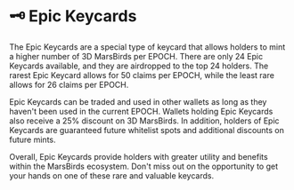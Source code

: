 # 🗝 Epic Keycards

The Epic Keycards are a special type of keycard that allows holders to mint a higher number of 3D MarsBirds per EPOCH. There are only 24 Epic Keycards available, and they are airdropped to the top 24 holders. The rarest Epic Keycard allows for 50 claims per EPOCH, while the least rare allows for 26 claims per EPOCH.

Epic Keycards can be traded and used in other wallets as long as they haven't been used in the current EPOCH. Wallets holding Epic Keycards also receive a 25% discount on 3D MarsBirds. In addition, holders of Epic Keycards are guaranteed future whitelist spots and additional discounts on future mints.

Overall, Epic Keycards provide holders with greater utility and benefits within the MarsBirds ecosystem. Don't miss out on the opportunity to get your hands on one of these rare and valuable keycards.
